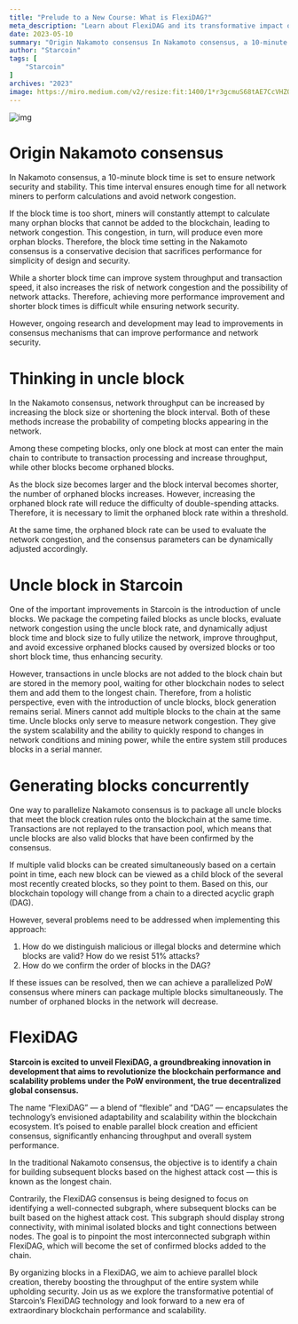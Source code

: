 ```yaml
---
title: "Prelude to a New Course: What is FlexiDAG?"
meta_description: "Learn about FlexiDAG and its transformative impact on blockchain, setting the stage for a new Starcoin course."
date: 2023-05-10
summary: "Origin Nakamoto consensus In Nakamoto consensus, a 10-minute block time is set to ensure network security and stability. This time interval ensures enough time for all network miners to perform..."
author: "Starcoin"
tags: [
    "Starcoin"
]
archives: "2023"
image: https://miro.medium.com/v2/resize:fit:1400/1*r3gcmuS68tAE7CcVHZOZdA.png
---
```


![img](https://miro.medium.com/v2/resize:fit:1400/1*r3gcmuS68tAE7CcVHZOZdA.png)

# Origin Nakamoto consensus

In Nakamoto consensus, a 10-minute block time is set to ensure network security and stability. This time interval ensures enough time for all network miners to perform calculations and avoid network congestion.

If the block time is too short, miners will constantly attempt to calculate many orphan blocks that cannot be added to the blockchain, leading to network congestion. This congestion, in turn, will produce even more orphan blocks. Therefore, the block time setting in the Nakamoto consensus is a conservative decision that sacrifices performance for simplicity of design and security.

While a shorter block time can improve system throughput and transaction speed, it also increases the risk of network congestion and the possibility of network attacks. Therefore, achieving more performance improvement and shorter block times is difficult while ensuring network security.

However, ongoing research and development may lead to improvements in consensus mechanisms that can improve performance and network security.

# Thinking in uncle block

In the Nakamoto consensus, network throughput can be increased by increasing the block size or shortening the block interval. Both of these methods increase the probability of competing blocks appearing in the network.

Among these competing blocks, only one block at most can enter the main chain to contribute to transaction processing and increase throughput, while other blocks become orphaned blocks.

As the block size becomes larger and the block interval becomes shorter, the number of orphaned blocks increases. However, increasing the orphaned block rate will reduce the difficulty of double-spending attacks. Therefore, it is necessary to limit the orphaned block rate within a threshold.

At the same time, the orphaned block rate can be used to evaluate the network congestion, and the consensus parameters can be dynamically adjusted accordingly.

# Uncle block in Starcoin

One of the important improvements in Starcoin is the introduction of uncle blocks. We package the competing failed blocks as uncle blocks, evaluate network congestion using the uncle block rate, and dynamically adjust block time and block size to fully utilize the network, improve throughput, and avoid excessive orphaned blocks caused by oversized blocks or too short block time, thus enhancing security.

However, transactions in uncle blocks are not added to the block chain but are stored in the memory pool, waiting for other blockchain nodes to select them and add them to the longest chain. Therefore, from a holistic perspective, even with the introduction of uncle blocks, block generation remains serial. Miners cannot add multiple blocks to the chain at the same time. Uncle blocks only serve to measure network congestion. They give the system scalability and the ability to quickly respond to changes in network conditions and mining power, while the entire system still produces blocks in a serial manner.

# Generating blocks concurrently

One way to parallelize Nakamoto consensus is to package all uncle blocks that meet the block creation rules onto the blockchain at the same time. Transactions are not replayed to the transaction pool, which means that uncle blocks are also valid blocks that have been confirmed by the consensus.

If multiple valid blocks can be created simultaneously based on a certain point in time, each new block can be viewed as a child block of the several most recently created blocks, so they point to them. Based on this, our blockchain topology will change from a chain to a directed acyclic graph (DAG).

However, several problems need to be addressed when implementing this approach:

1. How do we distinguish malicious or illegal blocks and determine which blocks are valid? How do we resist 51% attacks?
2. How do we confirm the order of blocks in the DAG?

If these issues can be resolved, then we can achieve a parallelized PoW consensus where miners can package multiple blocks simultaneously. The number of orphaned blocks in the network will decrease.

# FlexiDAG

**Starcoin is excited to unveil FlexiDAG, a groundbreaking innovation in development that aims to revolutionize the blockchain performance and scalability problems under the PoW environment, the true decentralized global consensus.**

The name “FlexiDAG” — a blend of “flexible” and “DAG” — encapsulates the technology’s envisioned adaptability and scalability within the blockchain ecosystem. It’s poised to enable parallel block creation and efficient consensus, significantly enhancing throughput and overall system performance.

In the traditional Nakamoto consensus, the objective is to identify a chain for building subsequent blocks based on the highest attack cost — this is known as the longest chain.

Contrarily, the FlexiDAG consensus is being designed to focus on identifying a well-connected subgraph, where subsequent blocks can be built based on the highest attack cost. This subgraph should display strong connectivity, with minimal isolated blocks and tight connections between nodes. The goal is to pinpoint the most interconnected subgraph within FlexiDAG, which will become the set of confirmed blocks added to the chain.

By organizing blocks in a FlexiDAG, we aim to achieve parallel block creation, thereby boosting the throughput of the entire system while upholding security. Join us as we explore the transformative potential of Starcoin’s FlexiDAG technology and look forward to a new era of extraordinary blockchain performance and scalability.
